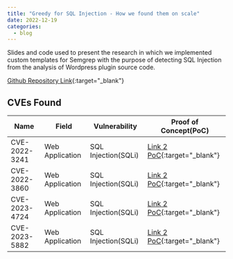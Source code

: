```yaml
---
title: "Greedy for SQL Injection - How we found them on scale"
date: 2022-12-19
categories:
  - blog
---
```


Slides and code used to present the research in which we implemented custom templates for Semgrep with the purpose of detecting SQL Injection from the analysis of Wordpress plugin source code.

[Github Repository Link](https://github.com/mrnfrancesco/GreedyForSQLi){:target="_blank"}

## CVEs Found

| Name           | Field            | Vulnerability           | Proof of Concept(PoC)                                                               
|----------------|------------------|-------------------------|-------------------------------------------------------------------------------------
| CVE-2022-3241  | Web Application  | SQL Injection(SQLi)     | [Link 2 PoC](https://wpscan.com/vulnerability/a995dd67-43fc-4087-a7f1-5db57f4c828c){:target="_blank"}
| CVE-2022-3860  | Web Application  | SQL Injection(SQLi)     | [Link 2 PoC](https://wpscan.com/vulnerability/d99ce21f-fbb6-429c-aa3b-19c4a5eb7557){:target="_blank"}
| CVE-2023-4724  | Web Application  | SQL Injection(SQLi)     | [Link 2 PoC](https://www.unlock-security.it/it/security-advisory/cve-2023-4724-cve-2023-5882-wp-all-export/){:target="_blank"}
| CVE-2023-5882  | Web Application  | SQL Injection(SQLi)     | [Link 2 PoC](https://wpscan.com/vulnerability/72be4b5c-21be-46af-a3f4-08b4c190a7e2/){:target="_blank"}

